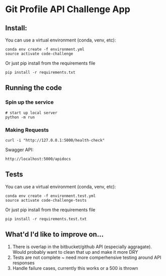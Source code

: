 # Git Profile API Challenge App

## Install:

You can use a virtual environment (conda, venv, etc):
```
conda env create -f environment.yml
source activate code-challenge
```

Or just pip install from the requirements file
``` 
pip install -r requirements.txt
```

## Running the code

### Spin up the service

```
# start up local server
python -m run 
```

### Making Requests

```
curl -i "http://127.0.0.1:5000/health-check"
```

Swagger API:
```
http://localhost:5000/apidocs
```

## Tests

You can use a virtual environment (conda, venv, etc):
```
conda env create -f environment.test.yml
source activate code-challenge-tests
```

Or just pip install from the requirements file
``` 
pip install -r requirements.test.txt
```


## What'd I'd like to improve on...

1. There is overlap in the bitbucket/github API (especially aggragate). Would probably want to clean that up and make it more DRY
2. Tests are not complete ~ need more comperhensive testing around API responses
3. Handle failure cases, currently this works or a 500 is thrown 